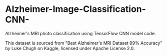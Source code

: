 # Alzheimer-Image-Classification-CNN-
Alzheimer's MRI photo classification using TensorFlow CNN model code.


This dataset is sourced from "Best Alzheimer's MRI Dataset 99% Accuracy" by Luke Chugh on Kaggle, licensed under Apache License 2.0.
